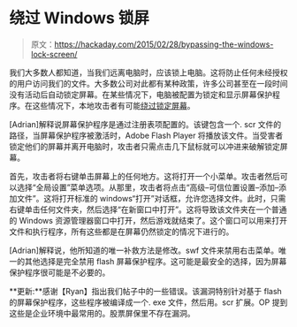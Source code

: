 # 绕过 Windows 锁屏

> 原文：<https://hackaday.com/2015/02/28/bypassing-the-windows-lock-screen/>

我们大多数人都知道，当我们远离电脑时，应该锁上电脑。这将防止任何未经授权的用户访问我们的文件。大多数公司对此都有某种政策，许多公司甚至在一段时间没有活动后自动锁定屏幕。在某些情况下，电脑被配置为锁定和显示屏幕保护程序。在这些情况下，本地攻击者有可能[绕过锁定屏幕](http://securitycafe.ro/2015/02/23/bypassing-windows-lock-screen-via-flash-screensaver/ "Bypass the Windows lock screen")。

[Adrian]解释说屏幕保护程序是通过注册表项配置的。该键包含一个. scr 文件的路径，当屏幕保护程序被激活时，Adobe Flash Player 将播放该文件。当受害者锁定他们的屏幕并离开电脑时，攻击者只需点击几下鼠标就可以冲进来破解锁定屏幕。

首先，攻击者将右键单击屏幕上的任何地方。这将打开一个小菜单。攻击者然后可以选择“全局设置”菜单选项。从那里，攻击者将点击“高级–可信位置设置–添加–添加文件”。这将打开标准的 windows“打开”对话框，允许您选择文件。此时，只需右键单击任何文件夹，然后选择“在新窗口中打开”。这将导致该文件夹在一个普通的 Windows 资源管理器窗口中打开，然后游戏就结束了。这个窗口可以用来打开文件和执行程序，所有这些都是在屏幕仍然锁定的情况下进行的。

[Adrian]解释说，他所知道的唯一补救方法是修改。swf 文件来禁用右击菜单。唯一的其他选择是完全禁用 flash 屏幕保护程序。这可能是最安全的选择，因为屏幕保护程序很可能是不必要的。

**更新:**感谢【Ryan】指出我们帖子中的一些错误。该漏洞特别针对基于 flash 的屏幕保护程序，这些程序被编译成一个. exe 文件，然后用。scr 扩展。OP 提到这些是企业环境中最常用的。股票屏保里不存在漏洞。
